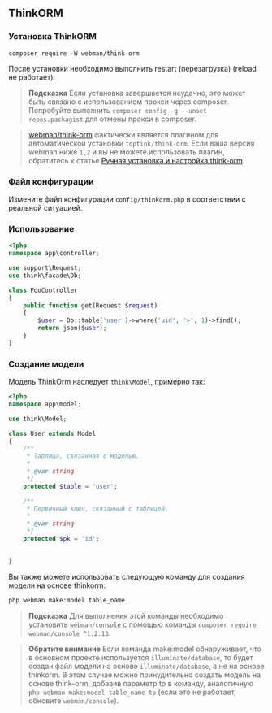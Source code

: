 ## ThinkORM

### Установка ThinkORM

`composer require -W webman/think-orm`

После установки необходимо выполнить restart (перезагрузка) (reload не работает).

> **Подсказка**
> Если установка завершается неудачно, это может быть связано с использованием прокси через composer. Попробуйте выполнить `composer config -g --unset repos.packagist` для отмены прокси в composer.

> [webman/think-orm](https://www.workerman.net/plugin/14) фактически является плагином для автоматической установки `toptink/think-orm`. Если ваша версия webman ниже `1,2` и вы не можете использовать плагин, обратитесь к статье [Ручная установка и настройка think-orm](https://www.workerman.net/a/1289).

### Файл конфигурации
Измените файл конфигурации `config/thinkorm.php` в соответствии с реальной ситуацией.

### Использование

```php
<?php
namespace app\controller;

use support\Request;
use think\facade\Db;

class FooController
{
    public function get(Request $request)
    {
        $user = Db::table('user')->where('uid', '>', 1)->find();
        return json($user);
    }
}
```

### Создание модели

Модель ThinkOrm наследует `think\Model`, примерно так:

```php
<?php
namespace app\model;

use think\Model;

class User extends Model
{
    /**
     * Таблица, связанная с моделью.
     *
     * @var string
     */
    protected $table = 'user';

    /**
     * Первичный ключ, связанный с таблицей.
     *
     * @var string
     */
    protected $pk = 'id';

    
}
```

Вы также можете использовать следующую команду для создания модели на основе thinkorm:

```php
php webman make:model table_name
```

> **Подсказка**
> Для выполнения этой команды необходимо установить `webman/console` с помощью команды `composer require webman/console ^1.2.13`.

> **Обратите внимание**
> Если команда make:model обнаруживает, что в основном проекте используется `illuminate/database`, то будет создан файл модели на основе `illuminate/database`, а не на основе thinkorm. В этом случае можно принудительно создать модель на основе think-orm, добавив параметр tp в команду, аналогичную `php webman make:model table_name tp` (если это не работает, обновите `webman/console`).
